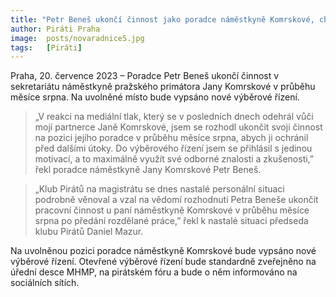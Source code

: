 ```yaml
---
title: "Petr Beneš ukončí činnost jako poradce náměstkyně Komrskové, chce ochránit partnerku od dalších útoků"
author: Piráti Praha
image:  posts/novaradnice5.jpg
tags:   [Piráti]
---
```


Praha, 20. července 2023 – Poradce Petr Beneš ukončí činnost v sekretariátu náměstkyně pražského primátora Jany Komrskové v průběhu měsíce srpna. Na uvolněné místo bude vypsáno nové výběrové řízení.

> „V reakci na mediální tlak, který se v posledních dnech odehrál vůči mojí partnerce Janě Komrskové, jsem se rozhodl ukončit svoji činnost na pozici jejího poradce v průběhu měsíce srpna, abych ji ochránil před dalšími útoky. Do výběrového řízení jsem se přihlásil s jedinou motivací, a to maximálně využít své odborné znalosti a zkušenosti,” řekl poradce náměstkyně Jany Komrskové Petr Beneš.

> „Klub Pirátů na magistrátu se dnes nastalé personální situaci podrobně věnoval a vzal na vědomí rozhodnutí Petra Beneše ukončit pracovní činnost u paní náměstkyně Komrskové v průběhu měsíce srpna po předání rozdělané práce,” řekl k nastalé situaci předseda klubu Pirátů Daniel Mazur.

Na uvolněnou pozici poradce náměstkyně Komrskové bude vypsáno nové výběrové řízení. Otevřené výběrové řízení bude standardně zveřejněno na úřední desce MHMP, na pirátském fóru a bude o něm informováno na sociálních sítích. 

